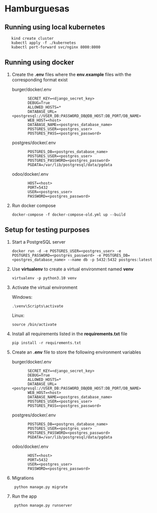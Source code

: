 # Hamburguesas

## Running using local kubernetes

       kind create cluster
       kubectl apply -f ./kubernetes
       kubectl port-forward svc/nginx 8000:8000

## Running using docker

1. Create the **.env** files where the **env.example** files with the corresponding format exist

    burger/docker/.env
    
              SECRET_KEY=<django_secret_key>
              DEBUG=True
              ALLOWED_HOSTS=*
              DATABASE_URL=<postgresql://USER_DB:PASSWORD_DB@DB_HOST:DB_PORT/DB_NAME>
              WEB_HOST=<host>
              DATABASE_NAME=<postgres_database_name>
              POSTGRES_USER=<postgres_user>
              POSTGRES_PASS=<postgres_password>
       
    postgres/docker/.env
    
              POSTGRES_DB=<postgres_database_name>
              POSTGRES_USER=<postgres_user>
              POSTGRES_PASSWORD=<postgres_password>
              PGDATA=/var/lib/postgresql/data/pgdata
              
    odoo/docker/.env
    
              HOST=<host>
              PORT=5432
              USER=<postgres_user>
              PASSWORD=<postgres_password>

2. Run docker compose

       docker-compose -f docker-compose-old.yml up --build

## Setup for testing purposes

1. Start a PostgreSQL server

       docker run -d -e POSTGRES_USER=<postgres_user> -e POSTGRES_PASSWORD=<postgres_password> -e POSTGRES_DB=<postgres_database_name> --name db -p 5432:5432 postgres:latest
       
2. Use **virtualenv** to create a virtual environment named **venv**

       virtualenv -p python3.10 venv
       
3. Activate the virtual environment

    Windows:
          
       .\venv\Scripts\activate
          
    Linux:
    
       source /bin/activate

4. Install all requirements listed in the **requirements.txt** file
          
       pip install -r requirements.txt

5. Create an **.env** file to store the following environment variables

    burger/docker/.env
    
              SECRET_KEY=<django_secret_key>
              DEBUG=True
              ALLOWED_HOSTS=*
              DATABASE_URL=<postgresql://USER_DB:PASSWORD_DB@DB_HOST:DB_PORT/DB_NAME>
              WEB_HOST=<host>
              DATABASE_NAME=<postgres_database_name>
              POSTGRES_USER=<postgres_user>
              POSTGRES_PASS=<postgres_password>
       
    postgres/docker/.env
    
              POSTGRES_DB=<postgres_database_name>
              POSTGRES_USER=<postgres_user>
              POSTGRES_PASSWORD=<postgres_password>
              PGDATA=/var/lib/postgresql/data/pgdata
              
    odoo/docker/.env
    
              HOST=<host>
              PORT=5432
              USER=<postgres_user>
              PASSWORD=<postgres_password>

6. Migrations

        python manage.py migrate 

7. Run the app
     
        python manage.py runserver
